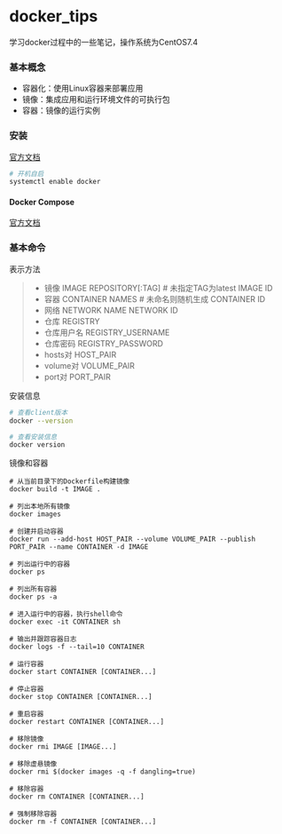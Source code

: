 # docker_tips

学习docker过程中的一些笔记，操作系统为CentOS7.4

### 基本概念
- 容器化：使用Linux容器来部署应用
- 镜像：集成应用和运行环境文件的可执行包
- 容器：镜像的运行实例

### 安装
[官方文档](https://docs.docker.com/install/linux/docker-ce/centos/)

```bash
# 开机自启
systemctl enable docker
```

#### Docker Compose
[官方文档](https://docs.docker.com/compose/install/)


### 基本命令
表示方法
> * 镜像 IMAGE
> REPOSITORY[:TAG] # 未指定TAG为latest
> IMAGE ID
> * 容器 CONTAINER
> NAMES # 未命名则随机生成
> CONTAINER ID
> * 网络 NETWORK
> NAME
> NETWORK ID
> * 仓库 REGISTRY
> * 仓库用户名 REGISTRY_USERNAME
> * 仓库密码 REGISTRY_PASSWORD
> * hosts对 HOST_PAIR
> * volume对 VOLUME_PAIR
> * port对 PORT_PAIR


安装信息
```bash
# 查看client版本
docker --version

# 查看安装信息
docker version
```

镜像和容器
```
# 从当前目录下的Dockerfile构建镜像
docker build -t IMAGE .

# 列出本地所有镜像
docker images

# 创建并启动容器
docker run --add-host HOST_PAIR --volume VOLUME_PAIR --publish PORT_PAIR --name CONTAINER -d IMAGE

# 列出运行中的容器
docker ps

# 列出所有容器
docker ps -a

# 进入运行中的容器，执行shell命令
docker exec -it CONTAINER sh

# 输出并跟踪容器日志
docker logs -f --tail=10 CONTAINER

# 运行容器
docker start CONTAINER [CONTAINER...]

# 停止容器
docker stop CONTAINER [CONTAINER...]

# 重启容器
docker restart CONTAINER [CONTAINER...]

# 移除镜像
docker rmi IMAGE [IMAGE...]

# 移除虚悬镜像
docker rmi $(docker images -q -f dangling=true)

# 移除容器
docker rm CONTAINER [CONTAINER...]

# 强制移除容器
docker rm -f CONTAINER [CONTAINER...]
```

